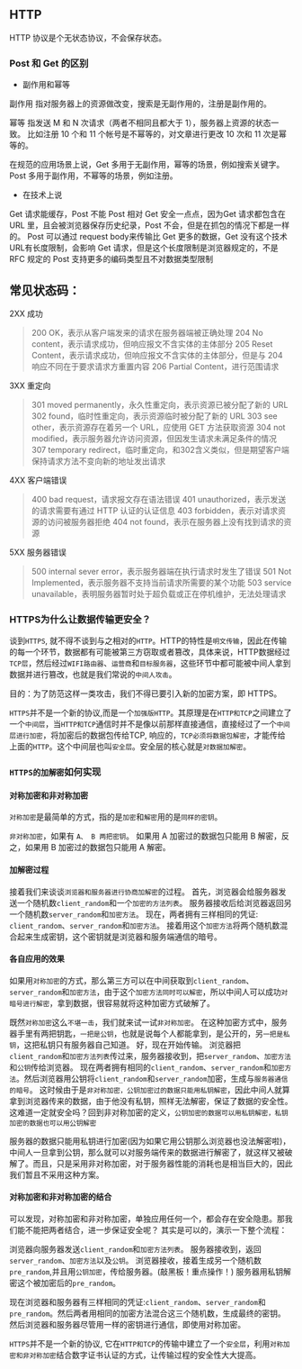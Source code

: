 ## HTTP
HTTP 协议是个无状态协议，不会保存状态。

### Post 和 Get 的区别

* 副作用和幂等

副作用
指对服务器上的资源做改变，搜索是无副作用的，注册是副作用的。

幂等
指发送 M 和 N 次请求（两者不相同且都大于 1），服务器上资源的状态一致。
比如注册 10 个和 11 个帐号是不幂等的，对文章进行更改 10 次和 11 次是幂等的。

在规范的应用场景上说，Get 多用于无副作用，幂等的场景，例如搜索关键字。
Post 多用于副作用，不幂等的场景，例如注册。

* 在技术上说

Get 请求能缓存，Post 不能
Post 相对 Get 安全一点点，因为Get 请求都包含在 URL 里，且会被浏览器保存历史纪录，Post 不会，但是在抓包的情况下都是一样的。
Post 可以通过 request body来传输比 Get 更多的数据，Get 没有这个技术
URL有长度限制，会影响 Get 请求，但是这个长度限制是浏览器规定的，不是 RFC 规定的
Post 支持更多的编码类型且不对数据类型限制

## 常见状态码：
2XX 成功
> 200 OK，表示从客户端发来的请求在服务器端被正确处理
204 No content，表示请求成功，但响应报文不含实体的主体部分
205 Reset Content，表示请求成功，但响应报文不含实体的主体部分，但是与 204 响应不同在于要求请求方重置内容
206 Partial Content，进行范围请求

3XX 重定向
>301 moved permanently，永久性重定向，表示资源已被分配了新的 URL
302 found，临时性重定向，表示资源临时被分配了新的 URL
303 see other，表示资源存在着另一个 URL，应使用 GET 方法获取资源
304 not modified，表示服务器允许访问资源，但因发生请求未满足条件的情况
307 temporary redirect，临时重定向，和302含义类似，但是期望客户端保持请求方法不变向新的地址发出请求

4XX 客户端错误
> 400 bad request，请求报文存在语法错误
401 unauthorized，表示发送的请求需要有通过 HTTP 认证的认证信息
403 forbidden，表示对请求资源的访问被服务器拒绝
404 not found，表示在服务器上没有找到请求的资源

5XX 服务器错误
> 500 internal sever error，表示服务器端在执行请求时发生了错误
501 Not Implemented，表示服务器不支持当前请求所需要的某个功能
503 service unavailable，表明服务器暂时处于超负载或正在停机维护，无法处理请求

### HTTPS为什么让数据传输更安全？

谈到`HTTPS`, 就不得不谈到与之相对的`HTTP`。HTTP的特性是`明文传输`，因此在传输的每一个环节，数据都有可能被第三方窃取或者篡改，具体来说，HTTP数据经过`TCP层`，然后经过`WIFI路由器`、`运营商`和`目标服务器`，这些环节中都可能被中间人拿到数据并进行篡改，也就是我们常说的`中间人攻击`。

目的：为了防范这样一类攻击，我们不得已要引入新的加密方案，即 HTTPS。

`HTTPS`并不是一个新的协议,而是一个`加强版HTTP`。其原理是在`HTTP和TCP`之间建立了一个`中间层`，当`HTTP和TCP`通信时并不是像以前那样直接通信，直接经过了一个`中间层进行加密`，将加密后的数据包传给TCP, 响应的，`TCP必须将数据包解密`，才能传给上面的`HTTP`。这个中间层也叫`安全层`。安全层的核心就是`对数据加解密`。

### `HTTPS的加解密`如何实现

#### 对称加密和非对称加密

`对称加密`是最简单的方式，指的是`加密`和`解密`用的是`同样的密钥`。

`非对称加密`，如果有 `A、 B 两把密钥`。
如果用 A 加密过的数据包只能用 B 解密，反之，如果用 B 加密过的数据包只能用 A 解密。

#### 加解密过程

接着我们来谈谈`浏览器和服务器进行协商加解密`的过程。
首先，浏览器会给服务器发送一个随机数`client_random`和一个`加密的方法列表`。
服务器接收后给浏览器返回另一个随机数`server_random`和`加密方法`。
现在，两者拥有三样相同的凭证: `client_random`、`server_random`和`加密方法`。
接着用这个`加密方法`将两个随机数混合起来生成密钥，这个密钥就是浏览器和服务端通信的暗号。

#### 各自应用的效果
如果用`对称加密`的方式，那么第三方可以在中间获取到`client_random`、`server_random`和`加密方法`，由于这个`加密方法同时可以解密`，所以中间人可以成功`对暗号进行解密`，拿到数据，很容易就将这种加密方式破解了。

既然`对称加密`这么`不堪一击`，我们就来试一试`非对称加密`。
在这种加密方式中，服务器手里有两把钥匙，`一把是公钥`，也就是说每个人都能拿到，是公开的，另`一把是私钥`，这把私钥只有服务器自己知道。
好，现在开始传输。
浏览器把`client_random`和`加密方法列表`传过来，服务器接收到，把`server_random`、`加密方法`和`公钥`传给浏览器。
现在两者拥有相同的`client_random`、`server_random`和`加密方法`。然后浏览器用公钥将`client_random`和`server_random`加密，生成与`服务器通信的暗号`。
这时候由于是`非对称加密，公钥加密过的数据只能用私钥解密`，因此中间人就算拿到浏览器传来的数据，由于他没有私钥，照样无法解密，保证了数据的安全性。
这难道一定就安全吗？回到非对称加密的定义，`公钥加密的数据可以用私钥解密，私钥加密的数据也可以用公钥解密`

服务器的数据只能用私钥进行加密(因为如果它用公钥那么浏览器也没法解密啦)，中间人一旦拿到公钥，那么就可以对服务端传来的数据进行解密了，就这样又被破解了。而且，只是采用非对称加密，对于服务器性能的消耗也是相当巨大的，因此我们暂且不采用这种方案。

#### 对称加密和非对称加密的结合

可以发现，对称加密和非对称加密，单独应用任何一个，都会存在安全隐患。那我们能不能把两者结合，进一步保证安全呢？
其实是可以的，演示一下整个流程：

浏览器向服务器发送`client_random`和`加密方法列表`。
服务器接收到，返回`server_random`、`加密方法`以及`公钥`。
浏览器接收，接着生成另一个随机数`pre_random`,并且用`公钥加密`，传给服务器。(敲黑板！重点操作！)
服务器用私钥解密这个被加密后的`pre_random`。

现在浏览器和服务器有三样相同的凭证:`client_random`、`server_random`和`pre_random`。然后两者用相同的加密方法混合这三个随机数，生成最终的密钥。
然后浏览器和服务器尽管用一样的密钥进行通信，即使用对称加密。


`HTTPS`并不是一个新的协议, 它在`HTTP和TCP`的传输中建立了一个`安全层`，利用`对称加密和非对称加密`结合数字证书认证的方式，让传输过程的安全性大大提高。
